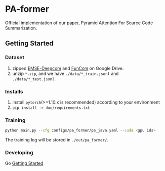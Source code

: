 # PA-former
Official implementation of our paper, Pyramid Attention For Source Code Summarization.


## Getting Started

### Dataset

1. zipped [EMSE-Deepcom](https://drive.google.com/file/d/1pKf_ji5OstEPzC_RcgTQq4yyvjnvmxqN/view?usp=share_link) and [FunCom](https://drive.google.com/file/d/1-WSPQNAnoW4QFd0Hi4tc6ellrVTZx_Bo/view?usp=share_link) on Google Drive.
2. unzip `*.zip`, and we have `./data/*_train.jsonl` and `./data/*_test.jsonl`.

### Installs

1. install `pytorch`(>=1.10.x is recommended) according to your environment
2. `pip install -r doc/requirements.txt`

### Training

```bash
python main.py --cfg configs/pa_former/pa_java.yaml --cuda <gpu ids>
```

The training log will be stored in `./out/pa_former/`.

### Developing

Go [Getting Started](/doc/getting_started.md)